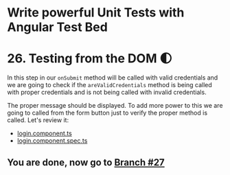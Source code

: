 # Write powerful Unit Tests with Angular Test Bed

# 26. Testing from the DOM 🌓

In this step in our `onSubmit` method will be called with valid credentials and we are going to check if the `areValidCredentials` method is being called with proper credentials and is not being called with invalid credentials.

The proper message should be displayed. To add more power to this we are going to called from the form button just to verify the proper method is called. Let's review it:

- [login.component.ts](https://github.com/seagomezar/ng-col-angular-ut/blob/step26/src/app/login/login.component.ts) 
- [login.component.spec.ts](https://github.com/seagomezar/ng-col-angular-ut/blob/step26/src/app/login/login.component.spec.ts)

## You are done, now go to [Branch #27](https://github.com/seagomezar/ng-col-angular-ut/tree/step27)